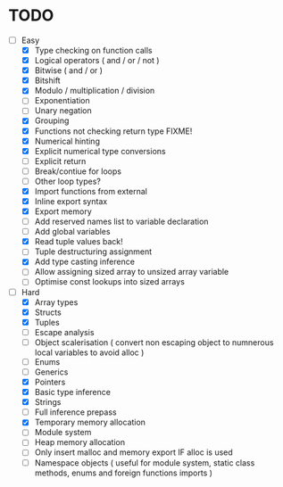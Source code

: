 # TODO

-  [ ] Easy
	- [X] Type checking on function calls
	- [X] Logical operators ( and / or / not )
	- [X] Bitwise ( and / or )
	- [X] Bitshift
	- [X] Modulo / multiplication / division
	- [ ] Exponentiation
	- [ ] Unary negation
	- [X] Grouping
	- [X] Functions not checking return type FIXME!
	- [X] Numerical hinting
	- [X] Explicit numerical type conversions
	- [ ] Explicit return
	- [ ] Break/contiue for loops
	- [ ] Other loop types?
	- [X] Import functions from external
	- [X] Inline export syntax
	- [X] Export memory
	- [ ] Add reserved names list to variable declaration
	- [ ] Add global variables
	- [X] Read tuple values back!
	- [ ] Tuple destructuring assignment
	- [X] Add type casting inference
	- [ ] Allow assigning sized array to unsized array variable
	- [ ] Optimise const lookups into sized arrays
- [ ] Hard
	- [X] Array types
	- [X] Structs
	- [X] Tuples
	- [ ] Escape analysis
	- [ ] Object scalerisation ( convert non escaping object to numnerous local variables to avoid alloc )
	- [ ] Enums
	- [ ] Generics
	- [X] Pointers
	- [X] Basic type inference
	- [X] Strings
	- [ ] Full inference prepass
	- [X] Temporary memory allocation
	- [ ] Module system
	- [ ] Heap memory allocation
	- [ ] Only insert malloc and memory export IF alloc is used
	- [ ] Namespace objects ( useful for module system, static class methods, enums and foreign functions imports )
